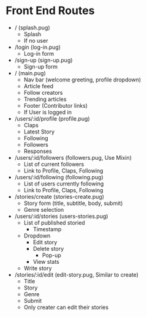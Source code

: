 # Front End Routes

* / (splash.pug)
  * Splash
  * If no user
* /login (log-in.pug)
  * Log-in form
* /sign-up (sign-up.pug)
  * Sign-up form
* / (main.pug)
  * Nav bar (welcome greeting, profile dropdown)
  * Article feed
  * Follow creators
  * Trending articles
  * Footer (Contributor links)
  * If User is logged in
* /users/:id/profile (profile.pug)
  * Claps
  * Latest Story
  * Following
  * Followers
  * Responses
* /users/:id/followers (followers.pug, Use Mixin)
  * List of current followers
  * Link to Profile, Claps, Following
* /users/:id/following (following.pug)
  * List of users currently following
  * Link to Profile, Claps, Following
* /stories/create (stories-create.pug)
  * Story form (title, subtitle, body, submit)
  * Genre selection
* /users/:id/stories (users-stories.pug)
  * List of published storied
    * Timestamp
  * Dropdown
    * Edit story
    * Delete story
      * Pop-up
    * View stats
  * Write story
* /stories/:id/edit (edit-story.pug, Similar to create)
  * Title
  * Story
  * Genre
  * Submit
  * Only creater can edit their stories
